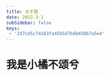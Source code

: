 ```yaml
---
title: 关于我
date: 2022-3-1
subSidebar: false
keys:
 - '2d7cd5c74163fa45b5d7bdb458b7a5e4'
---
```


# 我是小橘不颂兮